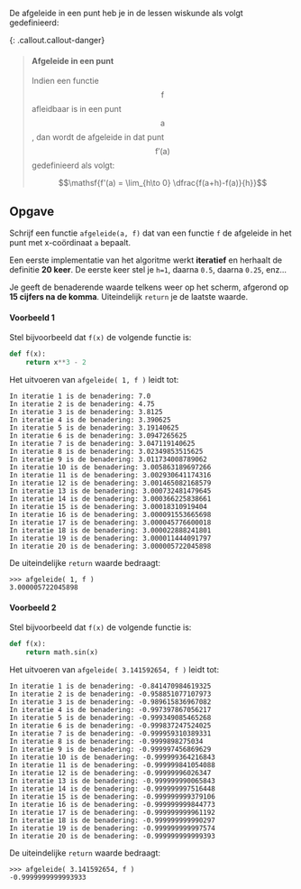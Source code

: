 De afgeleide in een punt heb je in de lessen wiskunde als volgt gedefinieerd:

{: .callout.callout-danger}
> #### Afgeleide in een punt
> Indien een functie $$\mathsf{f}$$ afleidbaar is in een punt $$\mathsf{a}$$, dan wordt de afgeleide in dat punt $$\mathsf{f'(a)}$$ gedefinieerd als volgt:
> 
> $$\mathsf{f'(a) = \lim_{h\to 0} \dfrac{f(a+h)-f(a)}{h}}$$

## Opgave

Schrijf een functie `afgeleide(a, f)` dat van een functie `f` de afgeleide in het punt met x-coördinaat `a` bepaalt.

Een eerste implementatie van het algoritme werkt **iteratief** en herhaalt de definitie **20 keer**. De eerste keer stel je `h=1`, daarna `0.5`, daarna `0.25`, enz...

Je geeft de benaderende waarde telkens weer op het scherm, afgerond op **15 cijfers na de komma**. Uiteindelijk `return` je de laatste waarde.

#### Voorbeeld 1

Stel bijvoorbeeld dat `f(x)` de volgende functie is:

```python
def f(x):
    return x**3 - 2
```

Het uitvoeren van `afgeleide( 1, f )` leidt tot:
```
In iteratie 1 is de benadering: 7.0
In iteratie 2 is de benadering: 4.75
In iteratie 3 is de benadering: 3.8125
In iteratie 4 is de benadering: 3.390625
In iteratie 5 is de benadering: 3.19140625
In iteratie 6 is de benadering: 3.0947265625
In iteratie 7 is de benadering: 3.047119140625
In iteratie 8 is de benadering: 3.02349853515625
In iteratie 9 is de benadering: 3.011734008789062
In iteratie 10 is de benadering: 3.005863189697266
In iteratie 11 is de benadering: 3.002930641174316
In iteratie 12 is de benadering: 3.001465082168579
In iteratie 13 is de benadering: 3.000732481479645
In iteratie 14 is de benadering: 3.000366225838661
In iteratie 15 is de benadering: 3.00018310919404
In iteratie 16 is de benadering: 3.000091553665698
In iteratie 17 is de benadering: 3.000045776600018
In iteratie 18 is de benadering: 3.000022888241801
In iteratie 19 is de benadering: 3.000011444091797
In iteratie 20 is de benadering: 3.000005722045898
```

De uiteindelijke `return` waarde bedraagt:
```
>>> afgeleide( 1, f )
3.000005722045898
```

#### Voorbeeld 2

Stel bijvoorbeeld dat `f(x)` de volgende functie is:

```python
def f(x):
    return math.sin(x)
```

Het uitvoeren van `afgeleide( 3.141592654, f )` leidt tot:
```
In iteratie 1 is de benadering: -0.841470984619325
In iteratie 2 is de benadering: -0.958851077107973
In iteratie 3 is de benadering: -0.989615836967082
In iteratie 4 is de benadering: -0.997397867056217
In iteratie 5 is de benadering: -0.999349085465268
In iteratie 6 is de benadering: -0.999837247524025
In iteratie 7 is de benadering: -0.999959310389331
In iteratie 8 is de benadering: -0.9999898275034
In iteratie 9 is de benadering: -0.999997456869629
In iteratie 10 is de benadering: -0.999999364216843
In iteratie 11 is de benadering: -0.999999841054088
In iteratie 12 is de benadering: -0.99999996026347
In iteratie 13 is de benadering: -0.999999990065843
In iteratie 14 is de benadering: -0.999999997516448
In iteratie 15 is de benadering: -0.999999999379106
In iteratie 16 is de benadering: -0.999999999844773
In iteratie 17 is de benadering: -0.999999999961192
In iteratie 18 is de benadering: -0.999999999990297
In iteratie 19 is de benadering: -0.999999999997574
In iteratie 20 is de benadering: -0.999999999999393
```

De uiteindelijke `return` waarde bedraagt:
```
>>> afgeleide( 3.141592654, f )
-0.9999999999993933
```

